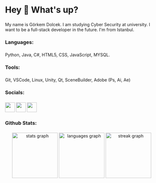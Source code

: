 <h1 align="left">Hey 👋 What's up?</h1>

###

<p align="left">My name is Görkem Dolcek. I am studying Cyber ​​Security at university. I want to be a full-stack developer in the future. I'm from Istanbul.</p>

###

<h3 align="left">Languages:</h3>

###

Python, Java, C#, HTML5, CSS, JavaScript, MYSQL.

###

<h3 align="left"> Tools: </h3>

###

Git, VSCode, Linux, Unity, Qt, SceneBuilder, Adobe (Ps, Ai, Ae)

###


### 

<h3 align="left"> Socials: </h3>

###

</a> <a href="http://www.instagram.com/mrdolcek" target="_blank" rel="noreferrer"><img src="https://raw.githubusercontent.com/danielcranney/readme-generator/main/public/icons/socials/instagram.svg" width="32" height="32" /></a> <a href="https://www.linkedin.com/in/g%C3%B6rkem-dolcek-0b769620a/" target="_blank" rel="noreferrer"><img src="https://raw.githubusercontent.com/danielcranney/readme-generator/main/public/icons/socials/linkedin.svg" width="32" height="32" /></a> <a href="https://www.twitter.com/mrdolcek" target="_blank" rel="noreferrer"><img src="https://raw.githubusercontent.com/danielcranney/readme-generator/main/public/icons/socials/twitter.svg" width="32" height="32" /></a></p>



###

<h3 align="left">Github Stats:</h3>

###

<div align="center">
  <img src="https://github-readme-stats.vercel.app/api?username=gorkemdolcek&hide_title=true&hide_rank=false&show_icons=true&include_all_commits=true&count_private=true&disable_animations=false&theme=dark&locale=en&hide_border=true&order=1" height="150" alt="stats graph"  />
  <img src="https://github-readme-stats.vercel.app/api/top-langs?username=gorkemdolcek&locale=en&hide_title=true&layout=compact&card_width=320&langs_count=5&theme=dark&hide_border=true&order=2" height="150" alt="languages graph"  />
  <img src="https://streak-stats.demolab.com?user=gorkemdolcek&locale=en&mode=daily&theme=dark&hide_border=true&border_radius=5&order=3" height="150" alt="streak graph"  />
</div>

###


